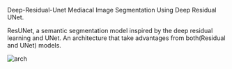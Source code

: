 Deep-Residual-Unet
Mediacal Image Segmentation Using Deep Residual UNet.

ResUNet, a semantic segmentation model inspired by the deep residual learning and UNet. An architecture that take advantages from both(Residual and UNet) models.

![arch](https://user-images.githubusercontent.com/114977437/193758417-929e426f-c922-47ae-bc38-6110c58c01dd.png)

